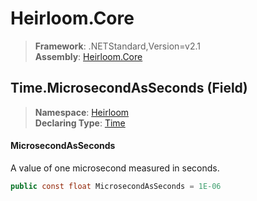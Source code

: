 # Heirloom.Core

> **Framework**: .NETStandard,Version=v2.1  
> **Assembly**: [Heirloom.Core][0]

## Time.MicrosecondAsSeconds (Field)

> **Namespace**: [Heirloom][0]  
> **Declaring Type**: [Time][1]

#### MicrosecondAsSeconds

A value of one microsecond measured in seconds.

```cs
public const float MicrosecondAsSeconds = 1E-06
```

[0]: ../../../Heirloom.Core.md
[1]: ../Time.md
